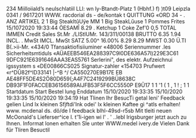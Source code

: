 234 Miilloiiald’s neulschlatiil LLl: wn ly-Btandt-Platz 1 (Hbhf.) f) )t09 Leipzla 0341 / 9617201 WWW. racdorial ds - de/kontak t QUITTUNG «ORD 34 - . ANZ ARTIKEL 2 1 Big SteakltûUÿe MM 1 Big SteakLűuse 1 Pommes Frites 15/1072020 19:33:44 ÖESAMÎ 8.29 . Ketchup 1 Coke Zef'0 0,5 TOTAL IMMEN Credit Sales St.Mr ./LIStlUMr. 143/311/00138 BRUTTO 6.35 1.94 INCL. . MwSt IMCL. MwSt SATZ 5.00^ 16.00% 8.29 8.29 MWST 0.30 Ü.TI B(.>ii-Mr. «434/0 Tfansaktiofisiiuminer «48006 Seriennummer .les Sicherheitsmtiduls «AÜAEEB546EA28ß397C9l0DE636A57l)229E3C61 9DFC921E6391646AAA3EAS5761 Serlerini", des elektr. Aufzeichnui igssystem s «DE00866CS025 Signatur-zahler «154703 Prufwert «r^DÛ82f^lD33141 |-^B ^/ CA550270E9B17E EB AE48FF5DE4S2Ö80D659(;A4F7C2419299BÜ8638C DB93F1F0FACCEB36156589AIJFB53F5F6CC5550P E9Ũ17 1 1 '1 ( 1 , 1 ! ; 1 1 Startdatum Start Bestel lung Enddatum 15/10/2020 19:33:35 15/10/2020 19:33:35 15/10/2020 19:34:19 Hat Tlinen Ihr BesucTi getal leni' Feedback gelien Lind lx kleinen Sfjftdi'lnk odei' lx kleinen Kaftee gi ^atls erhalten! www. mcdenal ds. dö/de I feedback blhl-49sd-r5sb Mit tleiti neuen McOonald's Lieferser^ice l. t'1i-igen wi l' . ' ..lebl lrigsburger jetzt auch zu Ihnen. Informat lonen erhalten Sle unter WWW.medel ivery.de Vielen Dank für Tliren Besuctil